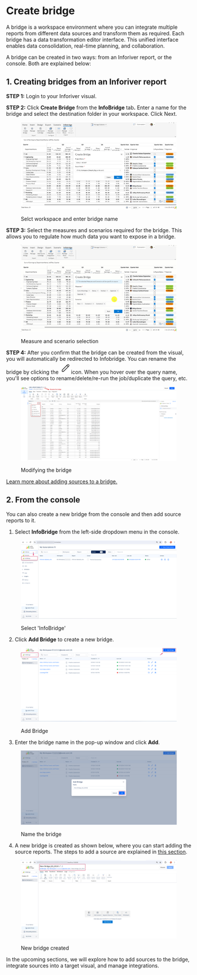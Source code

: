# Create bridge

A bridge is a workspace environment where you can integrate multiple reports from different data sources and transform them as required. Each bridge has a data transformation editor interface. This unified interface enables data consolidation, real-time planning, and collaboration.

A bridge can be created in two ways: from an Inforiver report, or the console. Both are explained below:

## 1. Creating bridges from an Inforiver report <a href="#id-1.-through-inforiver-console" id="id-1.-through-inforiver-console"></a>

**STEP 1:** Login to your Inforiver visual.

**STEP 2:** Click **Create Bridge** from the **InfoBridge** ta&#x62;**.** Enter a name for the bridge and select the destination folder in your workspace. Click Next.

<figure><img src="../.gitbook/assets/image (1148).png" alt=""><figcaption><p>Selct workspace and enter bridge name</p></figcaption></figure>

**STEP 3:** Select the measures and scenarios required for the bridge. This allows you to regulate how much data you want to expose in a bridge.

<figure><img src="../.gitbook/assets/Untitled Project (10).gif" alt=""><figcaption><p>Measure and scenario selection</p></figcaption></figure>

**STEP 4:** After you confirm that the bridge can be created from the visual, you will automatically be redirected to Infobridge. You can rename the bridge by clicking the <img src="../.gitbook/assets/image (1084).png" alt="" data-size="line">icon. When you hover over the query name, you'll see options to rename/delete/re-run the job/duplicate the query, etc.

<figure><img src="../.gitbook/assets/image (1085).png" alt=""><figcaption><p>Modifying the bridge</p></figcaption></figure>

[Learn more about adding sources to a bridge.](add-source-to-bridge.md)

## 2. From the console

You can also create a new bridge from the console and then add source reports to it.

1. Select **InfoBridge** from the left-side dropdown menu in the console.

<figure><img src="../.gitbook/assets/image (791).png" alt=""><figcaption><p>Select 'InfoBridge'</p></figcaption></figure>

2. Click **Add Bridge** to create a new bridge.

<figure><img src="../.gitbook/assets/image (792).png" alt=""><figcaption><p>Add Bridge</p></figcaption></figure>

3. Enter the bridge name in the pop-up window and click **Add**.

<figure><img src="../.gitbook/assets/image (793).png" alt=""><figcaption><p>Name the bridge</p></figcaption></figure>

4. A new bridge is created as shown below, where you can start adding the source reports. The steps to add a source are explained in [this section](add-source-to-bridge.md).

<figure><img src="../.gitbook/assets/image (794).png" alt=""><figcaption><p>New bridge created</p></figcaption></figure>

In the upcoming sections, we will explore how to add sources to the bridge, integrate sources into a target visual, and manage integrations.&#x20;

